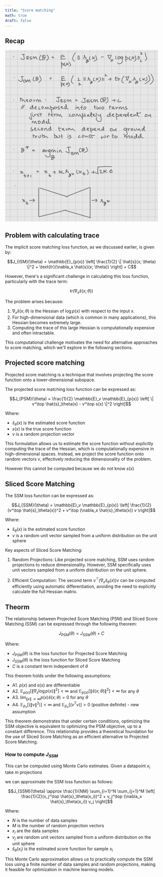 ```yaml
---
title: "Score matching"
math: true
draft: false
---
```


## Recap

![DDPM](3.jpg)

## Problem with calculating trace
The implicit score matching loss function, as we discussed earlier, is given by:

$$J_{ISM}(\theta) = \mathbb{E}_{p(x)} \left[ \frac{1}{2} \| \hat{s}(x; \theta) \|^2 + \text{tr}(\nabla_x \hat{s}(x; \theta)) \right] + C$$

However, there's a significant challenge in calculating this loss function, particularly with the trace term:

$$\text{tr}(\nabla_x \hat{s}(x; \theta))$$

The problem arises because:

1. $\nabla_x \hat{s}(x; \theta)$ is the Hessian of $\log p(x)$ with respect to the input $x$.
2. For high-dimensional data (which is common in many applications), this Hessian becomes extremely large.
3. Computing the trace of this large Hessian is computationally expensive and often intractable.

This computational challenge motivates the need for alternative approaches to score matching, which we'll explore in the following sections.

## Projected score matching
Projected score matching is a technique that involves projecting the score function onto a lower-dimensional subspace.

The projected score matching loss function can be expressed as:

$$J_{PSM}(\theta) = \frac{1}{2} \mathbb{E}_v \mathbb{E}_{p(x)} \left[ \| v^\top \hat{s}_\theta(x) - v^\top s(x) \|^2 \right]$$

Where:
- $\hat{s}_\theta(x)$ is the estimated score function
- $s(x)$ is the true score function
- $v$ is a random projection vector

This formulation allows us to estimate the score function without explicitly computing the trace of the Hessian, which is computationally expensive in high-dimensional spaces. Instead, we project the score function onto random vectors $v$, effectively reducing the dimensionality of the problem.

However this cannot be computed because we do not know $s(x)$


## Sliced Score Matching


The SSM loss function can be expressed as:

$$J_{SSM}(\theta) = \mathbb{E}_v \mathbb{E}_{p(x)} \left[ \frac{1}{2}(v^\top \hat{s}_\theta(x))^2 + v^\top (\nabla_x \hat{s}_\theta(x)) v \right]$$

Where:
- $\hat{s}_\theta(x)$ is the estimated score function
- $v$ is a random unit vector sampled from a uniform distribution on the unit sphere

Key aspects of Sliced Score Matching:

1. Random Projections: Like projected score matching, SSM uses random projections to reduce dimensionality. However, SSM specifically uses unit vectors sampled from a uniform distribution on the unit sphere.

2. Efficient Computation: The second term $v^\top (\nabla_x \hat{s}_\theta(x)) v$ can be computed efficiently using automatic differentiation, avoiding the need to explicitly calculate the full Hessian matrix.

## Theorm

The relationship between Projected Score Matching (PSM) and Sliced Score Matching (SSM) can be expressed through the following theorem:

$$J_{PSM}(\theta) = J_{SSM}(\theta) + C$$

Where:
- $J_{PSM}(\theta)$ is the loss function for Projected Score Matching
- $J_{SSM}(\theta)$ is the loss function for Sliced Score Matching
- $C$ is a constant term independent of $\theta$

This theorem holds under the following assumptions:

- A1. $p(x)$ and $s(x)$ are differentiable
- A2. $\mathbb{E}_{p(x)}[\|\nabla_x \log p(x)\|^2] < \infty$ and $\mathbb{E}_{p(x)}[\|\hat{s}(x; \theta)\|^2] < \infty$ for any $\theta$
- A3. $\lim_{\|x\| \to \infty} p(x)\hat{s}(x; \theta) = 0$ for any $\theta$
- A4. $\mathbb{E}_{p_v}[(\|v\|^2)] < \infty$ and $\mathbb{E}_{p_v}[(v^Tv)] > 0$ (positive definite) - new assumption

This theorem demonstrates that under certain conditions, optimizing the SSM objective is equivalent to optimizing the PSM objective, up to a constant difference. This relationship provides a theoretical foundation for the use of Sliced Score Matching as an efficient alternative to Projected Score Matching.


### How to compute $J_{SSM}$
This can be computed using Monte Carlo estimates. Given a datapoint ${x_i}$ take $m$ projections 


we can approximate the SSM loss function as follows:

$$J_{SSM}(\theta) \approx \frac{1}{NM} \sum_{i=1}^N \sum_{j=1}^M \left[ \frac{1}{2}(v_j^\top \hat{s}_\theta(x_i))^2 + v_j^\top (\nabla_x \hat{s}_\theta(x_i)) v_j \right]$$

Where:
- $N$ is the number of data samples
- $M$ is the number of random projection vectors
- $x_i$ are the data samples
- $v_j$ are random unit vectors sampled from a uniform distribution on the unit sphere
- $\hat{s}_\theta(x_i)$ is the estimated score function for sample $x_i$

This Monte Carlo approximation allows us to practically compute the SSM loss using a finite number of data samples and random projections, making it feasible for optimization in machine learning models.



